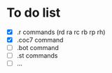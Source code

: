# To do list

- [x] .r commands (rd ra rc rb rp rh)
- [x] .coc7 command
- [ ] .bot command
- [ ] .st commands
- [ ] ...
